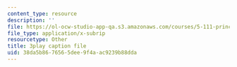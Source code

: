 ```yaml
---
content_type: resource
description: ''
file: https://ol-ocw-studio-app-qa.s3.amazonaws.com/courses/5-111-principles-of-chemical-science-fall-2008/38da5b8676565dee9f4aac9239b88dda_pkNwvhEm1GQ.vtt
file_type: application/x-subrip
resourcetype: Other
title: 3play caption file
uid: 38da5b86-7656-5dee-9f4a-ac9239b88dda
---
```

